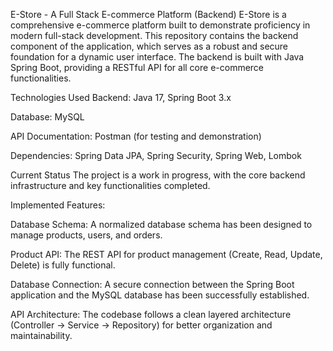 E-Store - A Full Stack E-commerce Platform (Backend)
E-Store is a comprehensive e-commerce platform built to demonstrate proficiency in modern full-stack development. This repository contains the backend component of the application, which serves as a robust and secure foundation for a dynamic user interface. The backend is built with Java Spring Boot, providing a RESTful API for all core e-commerce functionalities.

Technologies Used
Backend: Java 17, Spring Boot 3.x

Database: MySQL

API Documentation: Postman (for testing and demonstration)

Dependencies: Spring Data JPA, Spring Security, Spring Web, Lombok

Current Status
The project is a work in progress, with the core backend infrastructure and key functionalities completed.

Implemented Features:

Database Schema: A normalized database schema has been designed to manage products, users, and orders.

Product API: The REST API for product management (Create, Read, Update, Delete) is fully functional.

Database Connection: A secure connection between the Spring Boot application and the MySQL database has been successfully established.

API Architecture: The codebase follows a clean layered architecture (Controller -> Service -> Repository) for better organization and maintainability.
